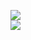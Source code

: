 [![](https://img.shields.io/badge/Made%20With-Github%20Spray-lightgrey.svg?style=for-the-badge&logo=github)](https://github.com/Annihil/github-spray#23364)  
[![](https://i.imgur.com/2DrTn0Z.gif)](https://github.com/Annihil/github-spray)